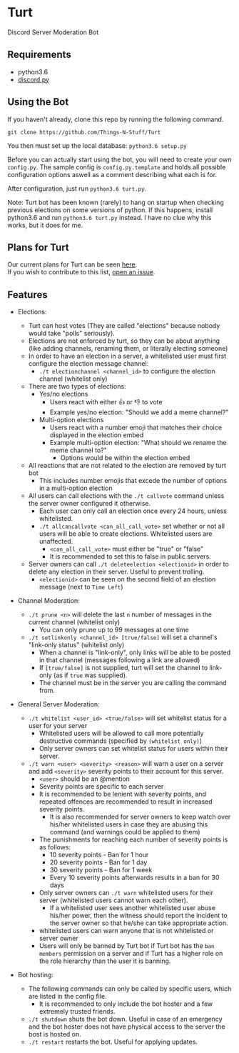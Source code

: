 # Turt

Discord Server Moderation Bot

## Requirements
 - python3.6
 - [discord.py](https://github.com/Rapptz/discord.py)

## Using the Bot
If you haven't already, clone this repo by running the following command.

```
git clone https://github.com/Things-N-Stuff/Turt
```

You then must set up the local database: `python3.6 setup.py`

Before you can actually start using the bot, you will need to create your own `config.py`.
The sample config is `config.py.template` and holds all possible configuration options aswell as a comment describing what each is for.

After configuration, just run `python3.6 turt.py`.

Note: Turt bot has been known (rarely) to hang on startup when checking previous elections on some versions of python. If this happens, install python3.6 and run `python3.6 turt.py` instead. I have no clue why this works, but it does for me.

## Plans for Turt

Our current plans for Turt can be seen [here](https://docs.google.com/document/d/1-u4tWmgt2BiIjdiXu1FnjCUi64xBHLHDEhf8N6rCe-g).  
If you wish to contribute to this list, [open an issue](https://github.com/Things-N-Stuff/Turt/issues).

## Features

- Elections:
	- Turt can host votes (They are called "elections" because nobody would take "polls" seriously).
	- Elections are not enforced by turt, so they can be about anything (like adding channels, renaming them, or literally electing someone)
	- In order to have an election in a server, a whitelisted user must first configure the election message channel:
		- `./t electionchannel <channel_id>` to configure the election channel (whitelist only)
	- There are two types of elections: 
		- Yes/no elections
			- Users react with either :thumbsup: or :thumbsdown: to vote
			- Example yes/no election: "Should we add a meme channel?"
		- Multi-option elections
			- Users react with a number emoji that matches their choice displayed in the election embed
			- Example multi-option election: "What should we rename the meme channel to?"
				- Options would be within the election embed
	- All reactions that are not related to the election are removed by turt bot
		- This includes number emojis that excede the number of options in a multi-option election
	- All users can call elections with the `./t callvote` command unless the server owner configured it otherwise.
		- Each user can only call an election once every 24 hours, unless whitelisted.
		- `./t allcancallvote <can_all_call_vote>` set whether or not all users will be able to create elections. Whitelisted users are unaffected.
			- `<can_all_call_vote>` must either be "true" or "false"
			- It is recommended to set this to false in public servers.
	- Server owners can call `./t deleteelection <electionid>` in order to delete any election in their server. Useful to prevent trolling.
		- `<electionid>` can be seen on the second field of an election message (next to `Time Left`)

- Channel Moderation:
	- `./t prune <n>` will delete the last `n` number of messages in the current channel (whitelist only)
		- You can only prune up to 99 messages at one time
	- `./t setlinkonly <channel_id> [true/false]` will set a channel's "link-only status" (whitelist only)
		- When a channel is "link-only", only links will be able to be posted in that channel (messages following a link are allowed)
		- If `[true/false]` is not supplied, turt will set the channel to link-only (as if `true` was supplied).
		- The channel must be in the server you are calling the command from.

- General Server Moderation:
	- `./t whitelist <user_id> <true/false>` will set whitelist status for a user for your server
		- Whitelisted users will be allowed to call more potentially destructive commands (specified by `(whitelist only)`)
		- Only server owners can set whitelist status for users within their server.
	- `./t warn <user> <severity> <reason>` will warn a user on a server and add `<severity>` severity points to their account for this server.
		- `<user>` should be an @mention
		- Severity points are specific to each server
		- It is recommended to be lenient with severity points, and repeated offences are recommended to result in increased severity points.
			- It is also recommended for server owners to keep watch over his/her whitelisted users in case they are abusing this command (and warnings could be applied to them)
		- The punishments for reaching each number of severity points is as follows:
			- 10 severity points - Ban for 1 hour
			- 20 severity points - Ban for 1 day
			- 30 severity points - Ban for 1 week
			- Every 10 severity points afterwards results in a ban for 30 days
		- Only server owners can `./t warn` whitelisted users for their server (whitelisted users cannot warn each other).
			- If a whitelisted user sees another whitelisted user abuse his/her power, then the witness should report the incident to the server owner so that he/she can take appropriate action.
		- whitelisted users can warn anyone that is not whitelisted or server owner
		- Users will only be banned by Turt bot if Turt bot has the `ban members` permission on a server and if Turt has a higher role on the role hierarchy than the user it is banning.

- Bot hosting:
	- The following commands can only be called by specific users, which are listed in the config file.
		- It is recommended to only include the bot hoster and a few extremely trusted friends.
	- `./t shutdown` shuts the bot down. Useful in case of an emergency and the bot hoster does not have physical access to the server the bost is hosted on.
	- `./t restart` restarts the bot. Useful for applying updates.

